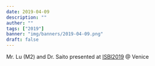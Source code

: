 ```yaml
---
date: 2019-04-09
description: ""
auther: ""
tags: ["2019"]
banner: "img/banners/2019-04-09.png"
draft: false
---
```

Mr. Lu (M2) and Dr. Saito presented at [ISBI2019](https://biomedicalimaging.org/2019/) @ Venice
<!--more-->
